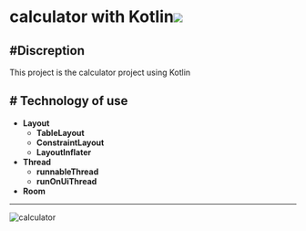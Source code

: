 # calculator with Kotlin<img src="https://img.shields.io/badge/Kotlin-7F52FF?style=flat-square&logo=Kotlin&logoColor=white"/></a>

## #Discreption
This project is the calculator project using Kotlin
   
## # Technology of use
- **Layout**
    - **TableLayout**
    - **ConstraintLayout**
    - **LayoutInflater**
- **Thread**
    - **runnableThread**
    - **runOnUiThread** 
- **Room**

-----


![calculator](https://user-images.githubusercontent.com/58127426/162410628-6696c24d-976d-4b4a-b439-f6d6e50ebcb2.gif)
 
